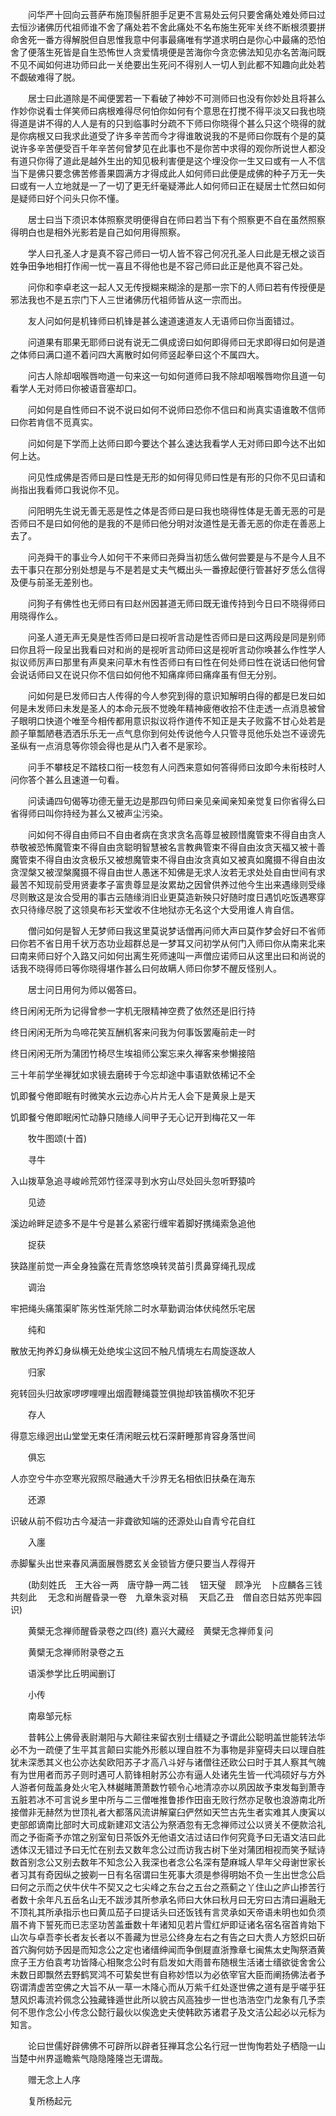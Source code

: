 <!-- { "loadSidebar": true } -->
　　问华严十回向云菩萨布施顶髻肝胆手足更不言易处云何只要舍痛处难处师曰过去恒沙诸佛历代祖师谁不舍了痛处若不舍此痛处不名布施生死牢关终不断根须要拼命舍死一番方得解脱但自思惟我意中何事最痛唯有学道求明白是你心中最痛的恐怕舍了便落生死皆是自生恐怖世人贪爱情境便是苦海你今贪恋佛法知见亦名苦海问既不见不闻如何进功师曰此一关绝要出生死问不得别人一切人到此都不知趣向此处若不觑破难得了脱。

　　居士曰此道除是不闻便罢若一下看破了神妙不可测师曰也没有你妙处且将甚么作妙你说看士佯笑师曰病根难得尽何怕你如何有个意思在打搅不得平淡又曰我也晓得道是讲不得的人人是有的只到临事时分疏不下师曰你晓得个甚么只这个晓得的就是你病根又曰我求此道受了许多辛苦而今才得谁敢说我的不是师曰你既有个是的莫说许多辛苦便受百千年辛苦何曾梦见在此事也不是你苦中求得的观你所说世人都没有道只你得了道此是越外生出的知见极利害便是这个埋没你一生又曰或有一人不信当下是佛只要念佛苦修善果圆满方才得成此人如何师曰此便是成佛的种子万无一失曰或有一人立地就是一了一切了更无纤毫疑滞此人如何师曰正在疑居士忙然曰如何是疑师曰好个问头只你不懂。

　　居士曰当下须识本体照察灵明便得自在师曰若当下有个照察更不自在虽然照察得明白也是相外光影若是自己如何用得照察。

　　学人曰孔圣人才是真不容己师曰一切人皆不容己何况孔圣人曰此是无根之谈百姓争田争地相打作闹一忧一喜且不得他也是不容己师曰此正是他真不容己处。

　　问你和李卓老这一起人又无传授糊来糊涂的是那一宗下的人师曰若有传授便是邪法我也不是五宗门下人三世诸佛历代祖师皆从这一宗而出。

　　友人问如何是机锋师曰机锋是甚么速道速道友人无语师曰你当面错过。

　　问道果有耶果无耶师曰说有说无二俱成谤曰如何即得师曰无求即得曰如何是道之体师曰满口道不着问四大离散时如何师竖起拳曰这个不属四大。

　　问古人除却咽喉唇吻道一句来这一句如何道师曰我不除却咽喉唇吻你且道一句看学人无对师曰你被语音塞却口。

　　问如何是自性师曰不说不说曰如何不说师曰恐你不信曰和尚真实语谁敢不信师曰你若肯信不觅真实。

　　问如何是下学而上达师曰即今要达个甚么速达我看学人无对师曰即今达不出如何上达。

　　问见性成佛是否师曰是曰性是无形的如何得见师曰性是有形的只你不见曰请和尚指出我看师口我说你不见。

　　问阳明先生说无善无恶是性之体是否师曰是曰我也晓得性体是无善无恶的可是否师曰不是曰如何他的是我的不是师曰他分明对汝道性是无善无恶的你走在善恶上去了。

　　问尧舜干的事业今人如何干不来师曰尧舜当初恁么做何尝要是与不是今人且不去干事只在那分别处想是与不是若是丈夫气概出头一番撩起便行管甚好歹恁么信得及便与前圣无差别也。

　　问狗子有佛性也无师曰有曰赵州因甚道无师曰既无谁传持到今日曰不晓得师曰用晓得作么。

　　问圣人道无声无臭是性否师曰是曰视听言动是性否师曰是曰这两段是同是别师曰你且将一段呈出我看曰对和尚的是视听言动师曰这是视听言动你唤甚么作性学人拟议师厉声曰那里有声臭来问草木有性否师曰有曰性在何处师曰性在说话曰他何曾会说话师曰又在说只你不信曰如何他不知痛痒师曰痛痒虽有但无分别。

　　问如何是巳发师曰古人传得的今人参究到得的意识知解明白得的都是巳发曰如何是未发师曰未发是圣人的本命元辰不觉晚年精神疲倦收拾不住走透一点消息被曾子眼明口快道个唯至今相传都用意识拟议将作道传不知正是夫子败露不甘心处若是颜子箪瓢陋巷洒洒乐乐无一点气息你到何处传说他今人只管寻觅他乐处岂不诬谤先圣纵有一点消息等你领会得也是从门入者不是家珍。

　　问手不攀枝足不踏枝口衔一枝忽有人问西来意如何答得师曰汝即今未衔枝时人问你答个甚么且速道一句看。

　　问读诵四句偈等功德无量无边是那四句师曰亲见亲闻亲知亲觉复曰你省得么曰省得师曰叫你持经为甚么又被声尘污染。

　　问如何不得自由师曰不自由者病在贪求贪名高尊显被顾惜魔管束不得自由贪人恭敬被恐怖魔管束不得自由贪聪明智慧被名言教典管束不得自由汝贪天福又被十善魔管束不得自由汝贪极乐又被想魔管束不得自由汝贪真如又被真如魔摄不得自由汝贪涅槃又被涅槃魔摄不得自由世人愚迷不知佛是无求人汝若无求处处自由世间有求最苦不知现前受用贤妻孝子富贵尊显是汝累劫之因曾供养过他今生出来遇缘则受缘尽则散这是汝合受用的事古云随缘消旧业更莫造新殃只好随时度日遇饥吃饭遇寒穿衣只待缘尽脱了这领臭布衫天堂收不住地狱亦无名这个大受用谁人肯自信。

　　僧问如何是智人无梦师曰我这里莫说梦话僧再问师大声曰莫作梦会好曰不省师曰你若不省日用千状万态功业超群总是一梦耳又问初学从何门入师曰你从南来北来曰南来师曰好个入路又问如何出离生死师速叫一声僧应诺师曰从这里出曰和尚说的话我不晓得师曰等你晓得堪作甚么曰何故瞒人师曰你梦不醒反怪别人。

　　居士问日用何为师以偈答曰。

终日闲闲无所为记得曾参一字机无限精神空费了依然还是旧行持

终日闲闲无所为鸟啼花笑互酬机客来问我为何事饭罢庵前走一时

终日闲闲无所为蒲团竹椅尽生埃祖师公案忘来久禅客来参懒接陪

三十年前学坐禅犹如求镜去磨砖于今忘却途中事语默依稀记不全

饥即餐兮倦即眠有时微笑水云边赤心片片无人会下是黄泉上是天

饥即餐兮倦即眠闲忙动静只随缘人间甲子无心记开到梅花又一年

　　牧牛图颂(十首)

　　寻牛

入山拨草急追寻峻岭荒郊竹径深寻到水穷山尽处回头忽听野猿吟

　　见迹

溪边岭畔足迹多不是牛兮是甚么紧密行缠牢着脚好携绳索急追他

　　捉获

狭路崖前觉一声全身独露在荒青悠悠唤转灵苗引贯鼻穿绳孔现成

　　调治

牢把绳头痛策渠旷陈劣性渐凭除二时水草勤调治体伏纯然乐宅居

　　纯和

散放无拘养幻身纵横无处绝埃尘这回不触凡情境左右周旋逐故人

　　归家

宛转回头归故家啰啰哩哩出烟霞鞭绳蓑笠俱抛却铁笛横吹不犯牙

　　存人

得意忘缘迥出山堂堂无束任清闲眠云枕石深鼾睡那肯容身落世间

　　俱忘

人亦空兮牛亦空寒光寂照尽融通大千沙界无名相依旧扶桑在海东

　　还源

识破从前不假功古今凝洁一非聋欲知端的还源处山自青兮花自红

　　入廛

赤脚髼头出世来春风满面展唇腮玄关金锁皆方便只要当人荐得开

　　(助刻姓氏　王大谷一两　唐守静一两二钱
　钮天璧　顾净光　卜应麟各三钱　共刻此
　无念和尚醒昏录一卷　九章朱衮对稿
　天启乙丑　僧自恣日姑苏兜率园　识)

　　黄檗无念禅师醒昏录卷之四(终)
嘉兴大藏经　黄檗无念禅师复问


　　黄檗无念禅师附录卷之五

　　语溪参学比丘明闻删订

　　小传

　　南皋邹元标

　　昔韩公上佛骨表尉潮阳与大颠往来留衣别士缙疑之予谓此公聪明盖世能转法华必不为一疏便了生平其言颠曰实能外形骸以理自胜不为事物是非窒碍夫曰以理自胜犹未深悉其义也公亦达矣欧阳苏子才高八斗好与诸僧往还欧公曰时于其人察其气魄有为世用者而苏子则时遇可人箭锋相射苏公亦有逼人处诸先生皆一代鸿硕好与方外人游者何哉盖身处火宅入林樾睹萧萧数竹顿令心地清凉亦以夙因故予束发每到萧寺五脏若冰不可言说乡里中所与二三僧唯推鲁掺作田亩无败行然亦足敬也浪游南北所接僧非无赫然为世顶礼者大都落风流讲解窠臼俨然如天竺古先生者实难其人庚寅以吏部郎谪南比部时大司成新建邓文洁公为祭酒忽有无念禅师过公以贤关不便款洽礼而之予衙斋予亦馆之别室旬日茶饭外无他语文洁过诘曰作何究竟予曰无语文洁曰此透体汉无错过予曰无忙在别去又数年念公过而访我古树下坐对蒲团相视而笑予赋诗数首别念公又别去数年不知念公入我深也者念公名深有楚麻城人早年父母谢世家长者习其有奇因纵之披剃一日有名宿谓曰生死事大须是参得明始不负一生出世念公启曰何之示而之伏牛伏牛不契又之七尖峰之东台之五台之燕蓟之丫住山之庐山掺苦行者数十余年凡五岳名山无不跋涉其所参承名师曰大休曰秋月曰无穷曰古清曰遍融无不顶礼其所承指示也曰黄瓜茄子曰提话头曰还饭钱有言灵承如天帝语未明也如负须眉不肯下誓死而已志坚功苦盖垂数十年诸知见若片雪红炉即证诸名宿名宿首肯始下山次与卓吾李长者友长者以不善藏为世忌公终身左右之有告之曰大贵人方怒炽曰斫首穴胸何妨予因是而知念公之定也诸缙绅闻而争倒屣直浙豫章七闽焦太史陶祭酒黄庶子王方伯袁考功皆降心相聚念公时有启发如大雨普布随根生活诸士缙欲徙舍舍公未数日即飘然去野鹤冥鸿不可絷矣世有自称妙悟以为必依宰官大臣而阐扬佛法者予窃谓清虚苦空佛之大旨不从一草一木降心而从万紫千红处逐世佛之道有是乎嗟乎狂慧风炽毒流衿佩念公独藏锋遁世此所以貌古风高独步一世也浩浩空门龙象有几予柰何不思作念公小传念公懿行最伙以俟逸史夫使韩欧苏诸君子及文洁公起必以元标为知言。

　　论曰世儒好辟佛佛不可辟所以辟者狂禅耳念公名行冠一世恂恂若处子栖隐一山当楚中州界遥瞻紫气隐隐隆隆岂无谓哉。

　　赠无念上人序

　　复所杨起元

